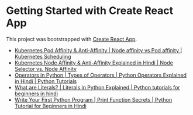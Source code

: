 # Getting Started with Create React App

This project was bootstrapped with [Create React App](https://github.com/facebook/create-react-app).

<!-- YOUTUBE:START -->
- [Kubernetes Pod Affinity &amp; Anti-Affinity | Node affinity vs Pod affinity | Kubernetes Scheduling](https://www.youtube.com/watch?v=kXipD5hzwkk)
- [Kubernetes Node Affinity &amp; Anti-Affinity Explained in Hindi | Node Selector vs. Node Affinity](https://www.youtube.com/watch?v=qJ4rUXaFWlo)
- [Operators in Python | Types of Operators | Python Operators Explained  in Hindi | Python Tutorials](https://www.youtube.com/watch?v=_7rGpWz5k0Y)
- [What are Literals? | Literals in Python Explained | Python tutorials for beginners in hindi](https://www.youtube.com/watch?v=0xe-riFbUbI)
- [Write Your First Python Program | Print Function Secrets | Python Tutorial for Beginners in Hindi](https://www.youtube.com/watch?v=TG_iexk1f74)
<!-- YOUTUBE:END -->
